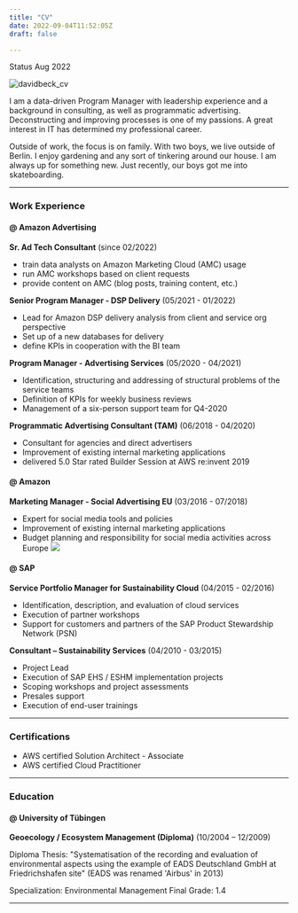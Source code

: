 ```yaml
---
title: "CV"
date: 2022-09-04T11:52:05Z
draft: false

---
```


Status Aug 2022

![davidbeck_cv](/images/2019-12-03_re-invent_400px.png)

I am a data-driven Program Manager with leadership experience and a background in consulting, as well as programmatic advertising. Deconstructing and improving processes is one of my passions. A great interest in IT has determined my professional career.

Outside of work, the focus is on family. With two boys, we live outside of Berlin. I enjoy gardening and any sort of tinkering around our house. I am always up for something new. Just recently, our boys got me into skateboarding.

***

### Work Experience

#### @ Amazon Advertising

**Sr. Ad Tech Consultant** (since 02/2022)
- train data analysts on Amazon Marketing Cloud (AMC) usage
- run AMC workshops based on client requests
- provide content on AMC (blog posts, training content, etc.)

**Senior Program Manager - DSP Delivery** (05/2021 - 01/2022)
- Lead for Amazon DSP delivery analysis from client and service org perspective
- Set up of a new databases for delivery 
- define KPIs in cooperation with the BI team

**Program Manager - Advertising Services** (05/2020 - 04/2021)
- Identification, structuring and addressing of structural problems of the service teams
- Definition of KPIs for weekly business reviews
- Management of a six-person support team for Q4-2020

**Programmatic Advertising Consultant (TAM)** (06/2018 - 04/2020)
- Consultant for agencies and direct advertisers
- Improvement of existing internal marketing applications
- delivered 5.0 Star rated Builder Session at AWS re:invent 2019

#### @ Amazon

**Marketing Manager - Social Advertising EU** (03/2016 - 07/2018)
- Expert for social media tools and policies
- Improvement of existing internal marketing applications
- Budget planning and responsibility for social media activities across Europe ![](RackMultipart20211022-4-12bc9y9_html_9576b3335526579.png)

#### @ SAP

**Service Portfolio Manager for Sustainability Cloud** (04/2015 - 02/2016)
- Identification, description, and evaluation of cloud services
- Execution of partner workshops
- Support for customers and partners of the SAP Product Stewardship Network (PSN)

**Consultant – Sustainability Services** (04/2010 - 03/2015)
- Project Lead
- Execution of SAP EHS / ESHM implementation projects
- Scoping workshops and project assessments
- Presales support
- Execution of end-user trainings

***

### Certifications
- AWS certified Solution Architect - Associate
- AWS certified Cloud Practitioner
 
***

### Education

#### @ University of Tübingen

**Geoecology / Ecosystem Management (Diploma)** (10/2004 – 12/2009)

Diploma Thesis: &quot;Systematisation of the recording and evaluation of environmental aspects using the example of EADS Deutschland GmbH at Friedrichshafen site&quot;
 (EADS was renamed &#39;Airbus&#39; in 2013)

Specialization: Environmental Management
 Final Grade: 1.4
 
 ***